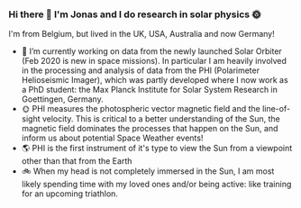 ### Hi there 👋 I'm Jonas and I do research in solar physics 🌞

I'm from Belgium, but lived in the UK, USA, Australia and now Germany!

- 🔭 I’m currently working on data from the newly launched Solar Orbiter (Feb 2020 is new in space missions). In particular I am heavily involved in the processing and analysis of data from the PHI (Polarimeter Helioseismic Imager), which was partly developed where I now work as a PhD student: the Max Planck Institute for Solar System Research in Goettingen, Germany. <br>
- 🌞 PHI measures the photospheric vector magnetic field and the line-of-sight velocity. This is critical to a better understanding of the Sun, the magnetic field dominates the processes that happen on the Sun, and inform us about potential Space Weather events! <br>
- 🌎 PHI is the first instrument of it's type to view the Sun from a viewpoint other than that from the Earth
- 🚲 When my head is not completely immersed in the Sun, I am most likely spending time with my loved ones and/or being active: like training for an upcoming triathlon.
<!--
**JonasSinjan/JonasSinjan** is a ✨ _special_ ✨ repository because its `README.md` (this file) appears on your GitHub profile.

Here are some ideas to get you started:


- 🌱 I’m currently learning ...
- 👯 I’m looking to collaborate on ...
- 🤔 I’m looking for help with ...
- 💬 Ask me about ...
- 📫 How to reach me: ...
- 😄 Pronouns: ...
- ⚡ Fun fact: ...
-->
